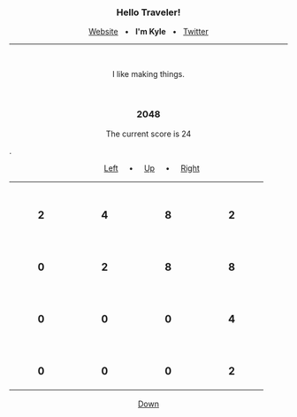 <h3 align="center">Hello Traveler!</h3>

<p align="center">
  <a href="https://kyledenief.me">Website</a>
  &nbsp;&nbsp;•&nbsp;&nbsp;
  <b>I'm Kyle</b>
  &nbsp;&nbsp;•&nbsp;&nbsp;
  <a href="https://x.com/ky421_">Twitter</a>
</p>

<hr>
</br>

<p align="center">I like making things.</p>

</br>

<h3 align="center">2048</h3>
<p align="center">
  The current score is 24 
  
  .
  
</p>

<p align="center">
  &nbsp;&nbsp;
  <a href="http://127.0.0.1:5000/click/3">Left</a>
  &nbsp;&nbsp;&nbsp;&nbsp;•&nbsp;&nbsp;&nbsp;&nbsp;
  <a href="http://127.0.0.1:5000/click/1">Up</a>
  &nbsp;&nbsp;&nbsp;&nbsp;•&nbsp;&nbsp;&nbsp;&nbsp;
  <a href="http://127.0.0.1:5000/click/4">Right</a>
</p>

<table align="center">

<tr>

<td align="center">
  </br>
  <h3>2</a>
  </br>
  <img width="99" height="0">
</td>

<td align="center">
  </br>
  <h3>4</a>
  </br>
  <img width="99" height="0">
</td>

<td align="center">
  </br>
  <h3>8</a>
  </br>
  <img width="99" height="0">
</td>

<td align="center">
  </br>
  <h3>2</a>
  </br>
  <img width="99" height="0">
</td>

</tr>

<tr>

<td align="center">
  </br>
  <h3>0</a>
  </br>
  <img width="99" height="0">
</td>

<td align="center">
  </br>
  <h3>2</a>
  </br>
  <img width="99" height="0">
</td>

<td align="center">
  </br>
  <h3>8</a>
  </br>
  <img width="99" height="0">
</td>

<td align="center">
  </br>
  <h3>8</a>
  </br>
  <img width="99" height="0">
</td>

</tr>

<tr>

<td align="center">
  </br>
  <h3>0</a>
  </br>
  <img width="99" height="0">
</td>

<td align="center">
  </br>
  <h3>0</a>
  </br>
  <img width="99" height="0">
</td>

<td align="center">
  </br>
  <h3>0</a>
  </br>
  <img width="99" height="0">
</td>

<td align="center">
  </br>
  <h3>4</a>
  </br>
  <img width="99" height="0">
</td>

</tr>

<tr>

<td align="center">
  </br>
  <h3>0</a>
  </br>
  <img width="99" height="0">
</td>

<td align="center">
  </br>
  <h3>0</a>
  </br>
  <img width="99" height="0">
</td>

<td align="center">
  </br>
  <h3>0</a>
  </br>
  <img width="99" height="0">
</td>

<td align="center">
  </br>
  <h3>2</a>
  </br>
  <img width="99" height="0">
</td>

</tr>

</table>

<p align="center"><a href="http://127.0.0.1:5000/click/2">Down</a></p>